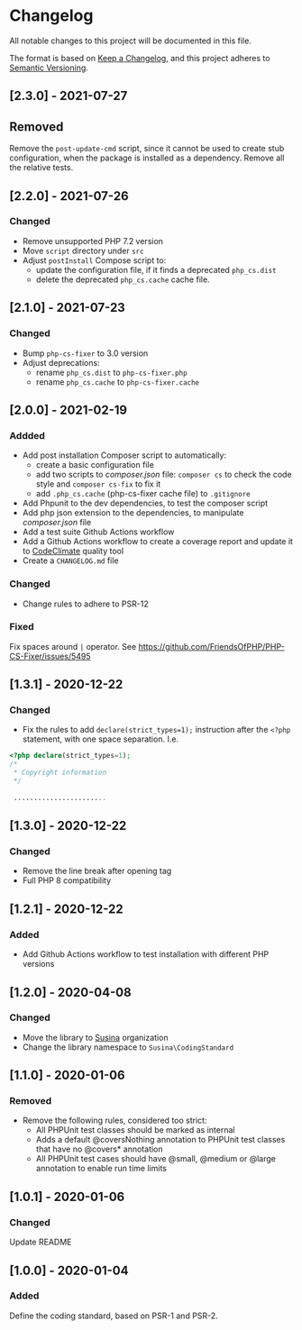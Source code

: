 # Changelog
All notable changes to this project will be documented in this file.

The format is based on [Keep a Changelog](https://keepachangelog.com/en/1.0.0/),
and this project adheres to [Semantic Versioning](https://semver.org/spec/v2.0.0.html).

## [2.3.0] - 2021-07-27
## Removed
Remove the `post-update-cmd` script, since it cannot be used to create stub configuration, when
the package is installed as a dependency.
Remove all the relative tests.

## [2.2.0] - 2021-07-26
### Changed
-  Remove unsupported PHP 7.2 version
-  Move `script` directory under `src`
-  Adjust `postInstall` Compose script to:
    -  update the configuration file, if it finds a deprecated `php_cs.dist`
    -  delete the deprecated `php_cs.cache` cache file.

## [2.1.0] - 2021-07-23
### Changed
-  Bump `php-cs-fixer` to 3.0 version
-  Adjust deprecations:
   -  rename `php_cs.dist` to `php-cs-fixer.php`
   -  rename `php_cs.cache` to `php-cs-fixer.cache`

## [2.0.0] - 2021-02-19
### Addded
-  Add post installation Composer script to automatically:
    -  create a basic configuration file
    -  add two scripts to _composer.json_ file: `composer cs` to check the code style and `composer cs-fix` to fix it
    -  add `.php_cs.cache` (php-cs-fixer cache file) to `.gitignore`
-  Add Phpunit to the dev dependencies, to test the composer script
-  Add php json extension to the dependencies, to manipulate _composer.json_ file
-  Add a test suite Github Actions workflow
-  Add a Github Actions workflow to create a coverage report and update it to [CodeClimate](https://codeclimate.com/)
   quality tool
-  Create a `CHANGELOG.md` file

### Changed
-  Change rules to adhere to PSR-12

### Fixed
Fix spaces around `|` operator.
See https://github.com/FriendsOfPHP/PHP-CS-Fixer/issues/5495

## [1.3.1] - 2020-12-22
### Changed
-  Fix the rules to add `declare(strict_types=1);` instruction after the `<?php` statement, with one space separation. I.e.
```php
<?php declare(strict_types=1);
/*
 * Copyright information
 */
 
 .......................
 ```
 
 ## [1.3.0] - 2020-12-22
 ### Changed
-  Remove the line break after opening tag
-  Full PHP 8 compatibility

## [1.2.1] - 2020-12-22
### Added
-  Add Github Actions workflow to test installation with different PHP versions

## [1.2.0] - 2020-04-08
### Changed
-  Move the library to [Susina](https://github.com/susina) organization
-  Change the library namespace to `Susina\CodingStandard`

## [1.1.0] - 2020-01-06
### Removed
-  Remove the following rules, considered too strict:
    -  All PHPUnit test classes should be marked as internal
    -  Adds a default @coversNothing annotation to PHPUnit test classes that have no @covers* annotation
    -  All PHPUnit test cases should have @small, @medium or @large annotation to enable run time limits

## [1.0.1] - 2020-01-06
### Changed
Update README

## [1.0.0] - 2020-01-04
### Added
Define the coding standard, based on PSR-1 and PSR-2.